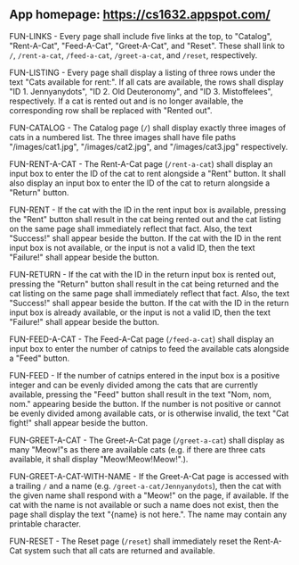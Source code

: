 ## App homepage: https://cs1632.appspot.com/

FUN-LINKS - Every page shall include five links at the top, to "Catalog", "Rent-A-Cat", "Feed-A-Cat", "Greet-A-Cat", and "Reset".  These shall link to `/`, `/rent-a-cat`, `/feed-a-cat`, `/greet-a-cat`, and `/reset`, respectively.

FUN-LISTING - Every page shall display a listing of three rows under the text "Cats available for rent:".  If all cats are available, the rows shall display "ID 1. Jennyanydots", "ID 2. Old Deuteronomy", and "ID 3. Mistoffelees", respectively.  If a cat is rented out and is no longer available, the corresponding row shall be replaced with "Rented out".

FUN-CATALOG - The Catalog page (`/`) shall display exactly three images of cats in a numbered list.  The three images shall have file paths "/images/cat1.jpg", "/images/cat2.jpg", and "/images/cat3.jpg" respectively.

FUN-RENT-A-CAT - The Rent-A-Cat page (`/rent-a-cat`) shall display an input box to enter the ID of the cat to rent alongside a "Rent" button.  It shall also display an input box to enter the ID of the cat to return alongside a "Return" button.

FUN-RENT - If the cat with the ID in the rent input box is available, pressing the "Rent" button shall result in the cat being rented out and the cat listing on the same page shall immediately reflect that fact.  Also, the text "Success!" shall appear beside the button.  If the cat with the ID in the rent input box is not available, or the input is not a valid ID, then the text "Failure!" shall appear beside the button.
 
FUN-RETURN - If the cat with the ID in the return input box is rented out, pressing the "Return" button shall result in the cat being returned and the cat listing on the same page shall immediately reflect that fact.  Also, the text "Success!" shall appear beside the button.  If the cat with the ID in the return input box is already available, or the input is not a valid ID, then the text "Failure!" shall appear beside the button.

FUN-FEED-A-CAT - The Feed-A-Cat page (`/feed-a-cat`) shall display an input box to enter the number of catnips to feed the available cats alongside a "Feed" button.

FUN-FEED - If the number of catnips entered in the input box is a positive integer and can be evenly divided among the cats that are currently available, pressing the "Feed" button shall result in the text "Nom, nom, nom." appearing beside the button.  If the number is not positive or cannot be evenly divided among available cats, or is otherwise invalid, the text "Cat fight!" shall appear beside the button.

FUN-GREET-A-CAT - The Greet-A-Cat page (`/greet-a-cat`) shall display as many "Meow!"s as there are available cats (e.g. if there are three cats available, it shall display "Meow!Meow!Meow!".).

FUN-GREET-A-CAT-WITH-NAME - If the Greet-A-Cat page is accessed with a trailing `/` and a name (e.g. `/greet-a-cat/Jennyanydots`), then the cat with the given name shall respond with a "Meow!" on the page, if available.  If the cat with the name is not available or such a name does not exist, then the page shall display the text "{name} is not here.".  The name may contain any printable character.

FUN-RESET - The Reset page (`/reset`) shall immediately reset the Rent-A-Cat system such that all cats are returned and available.
